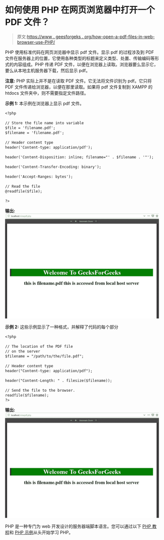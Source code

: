 # 如何使用 PHP 在网页浏览器中打开一个 PDF 文件？

> 原文:[https://www . geesforgeks . org/how-open-a-pdf-files-in-web-browser-use-PHP/](https://www.geeksforgeeks.org/how-to-open-a-pdf-files-in-web-browser-using-php/)

PHP 使用标准代码在网页浏览器中显示 pdf 文件。显示 pdf 的过程涉及到 PDF 文件在服务器上的位置，它使用各种类型的标题来定义类型、处置、传输编码等形式的内容组成。PHP 传递 PDF 文件，以便在浏览器上读取。浏览器要么显示它，要么从本地主机服务器下载，然后显示 pdf。

**注意:** PHP 实际上并不是在读取 PDF 文件。它无法将文件识别为 pdf。它只将 PDF 文件传递给浏览器，以便在那里读取。如果将 pdf 文件复制到 XAMPP 的 htdocs 文件夹中，则不需要指定文件路径。

**示例 1:** 本示例在浏览器上显示 pdf 文件。

```
<?php

// Store the file name into variable
$file = 'filename.pdf';
$filename = 'filename.pdf';

// Header content type
header('Content-type: application/pdf');

header('Content-Disposition: inline; filename="' . $filename . '"');

header('Content-Transfer-Encoding: binary');

header('Accept-Ranges: bytes');

// Read the file
@readfile($file);

?>
```

**输出:**
![](img/4a33f09a361812cf4671eae34f35a108.png)

**示例 2:**
这些示例显示了一种格式，并解释了代码的每个部分

```
<?php

// The location of the PDF file
// on the server
$filename = "/path/to/the/file.pdf";

// Header content type
header("Content-type: application/pdf");

header("Content-Length: " . filesize($filename));

// Send the file to the browser.
readfile($filename);
?> 
```

**输出:**
![](img/4a33f09a361812cf4671eae34f35a108.png)

PHP 是一种专门为 web 开发设计的服务器端脚本语言。您可以通过以下 [PHP 教程](https://www.geeksforgeeks.org/php-tutorials/)和 [PHP 示例](https://www.geeksforgeeks.org/php-examples/)从头开始学习 PHP。
